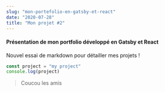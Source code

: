 ```yaml
---
slug: "mon-portefolio-en-gatsby-et-react"
date: "2020-07-28"
title: "Mon projet #2"
---
```


#### Présentation de mon portfolio développé en Gatsby et React

Nouvel essai de markdown pour détailler mes projets !

```javascript
const project = "my project"
console.log(project)
```

> Coucou les amis

